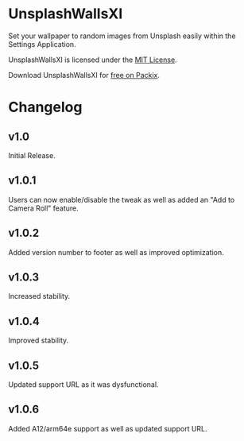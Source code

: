 # UnsplashWallsXI
Set your wallpaper to random images from Unsplash easily within the Settings Application.

UnsplashWallsXI is licensed under the [MIT License](https://github.com/JeffResc/UnsplashWallsXI/blob/master/LICENSE).

Download UnsplashWallsXI for [free on Packix](https://repo.packix.com/package/com.jeffresc.unsplashwallsxi/).

# Changelog
## v1.0
Initial Release.
## v1.0.1
Users can now enable/disable the tweak as well as added an "Add to Camera Roll" feature.
## v1.0.2
Added version number to footer as well as improved optimization.
## v1.0.3
Increased stability.
## v1.0.4
Improved stability.
## v1.0.5
Updated support URL as it was dysfunctional.
## v1.0.6
Added A12/arm64e support as well as updated support URL.

